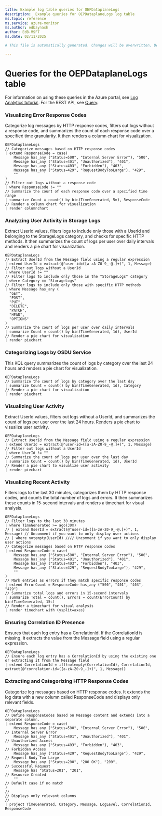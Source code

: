 ```yaml
---
title: Example log table queries for OEPDataplaneLogs
description:  Example queries for OEPDataplaneLogs log table
ms.topic: reference
ms.service: azure-monitor
ms.author: edbaynash
author: EdB-MSFT
ms.date: 02/11/2025

# This file is automatically generated. Changes will be overwritten. Do not change this file directly. 

---
```


# Queries for the OEPDataplaneLogs table

For information on using these queries in the Azure portal, see [Log Analytics tutorial](/azure/azure-monitor/logs/log-analytics-tutorial). For the REST API, see [Query](/rest/api/loganalytics/query).


### Visualizing Error Response Codes  


Categorize log messages by HTTP response codes, filters out logs without a response code, and summarizes the count of each response code over a specified time granularity. It then renders a column chart for visualization.  

```query
OEPDataplaneLogs
// Categorize messages based on HTTP response codes
| extend ResponseCode = case(
    Message has_any ("Status=500", "Internal Server Error"), "500",
    Message has_any ("Status=401", "Unauthorized"), "401",
    Message has_any ("Status=403", "Forbidden"), "403",
    Message has_any ("Status=429", "RequestBodyTooLarge"), "429",
    ""
)
// Filter out logs without a response code
| where ResponseCode != ""
// Summarize the count of each response code over a specified time range
| summarize Count = count() by bin(TimeGenerated, 5m), ResponseCode
// Render a column chart for visualization
| render columnchart
```



### Analyzing User Activity in Storage Logs  


Extract UserId values, filters logs to include only those with a UserId and belonging to the StorageLogs category, and checks for specific HTTP methods. It then summarizes the count of logs per user over daily intervals and renders a pie chart for visualization.  

```query
OEPDataplaneLogs
// Extract UserId from the Message field using a regular expression
| extend UserId = extract(@"user-id=([a-zA-Z0-9_-@.]+)", 1, Message)
// Filter out logs without a UserId
| where UserId != ""
// Filter logs to include only those in the "StorageLogs" category
| where Category == "StorageLogs"
// Filter logs to include only those with specific HTTP methods
| where Message has_any (  
  "GET",
  "POST",
  "PUT",
  "DELETE",
  "PATCH",
  "HEAD",
  "OPTIONS" 
)
// Summarize the count of logs per user over daily intervals
| summarize Count = count() by bin(TimeGenerated, 1d), UserId
// Render a pie chart for visualization
| render piechart
```



### Categorizing Logs by OSDU Service  


This KQL query summarizes the count of logs by category over the last 24 hours and renders a pie chart for visualization.  

```query
OEPDataplaneLogs
// Summarize the count of logs by category over the last day
| summarize Count = count() by bin(TimeGenerated, 1d), Category
// Render a pie chart for visualization
| render piechart
```



### Visualizing User Activity  


Extract UserId values, filters out logs without a UserId, and summarizes the count of logs per user over the last 24 hours. Renders a pie chart to visualize user activity.  

```query
OEPDataplaneLogs
// Extract UserId from the Message field using a regular expression
| extend UserId = extract(@"user-id=([a-zA-Z0-9_-@.]+)", 1, Message)
// Filter out logs without a UserId
| where UserId != ""
// Summarize the count of logs per user over the last day
| summarize Count = count() by bin(TimeGenerated, 1d), UserId
// Render a pie chart to visualize user activity
| render piechart
```



### Visualizing Recent Activity  


Filters logs to the last 30 minutes, categorizes them by HTTP response codes, and counts the total number of logs and errors. It then summarizes these counts in 15-second intervals and renders a timechart for visual analysis.  

```query
OEPDataplaneLogs
// Filter logs to the last 30 minutes
| where TimeGenerated >= ago(30m)
// | extend UserId = extract(@"user-id=([a-zA-Z0-9_-@.]+)", 1, Message) // Uncomment if you want to only display user actions
// | where notempty(UserId) //// Uncomment if you want to only display user actions
// Categorize messages based on HTTP response codes
| extend ResponseCode = case(
    Message has_any ("Status=500", "Internal Server Error"), "500",
    Message has_any ("Status=401", "Unauthorized"), "401",
    Message has_any ("Status=403", "Forbidden"), "403",
    Message has_any ("Status=429", "RequestBodyTooLarge"), "429",
    ""
)
// Mark entries as errors if they match specific response codes
| extend ErrorCount = ResponseCode has_any ("500", "401", "403", "429")
// Summarize total logs and errors in 15-second intervals
| summarize Total = count(), Errors = count(ErrorCount) by bin(TimeGenerated, 15s)
// Render a timechart for visual analysis
| render timechart with (ysplit=axes)
```



### Ensuring Correlation ID Presence  


Ensures that each log entry has a CorrelationId. If the CorrelationId is missing, it extracts the value from the Message field using a regular expression.  

```query
OEPDataplaneLogs
// Ensure each log entry has a CorrelationId by using the existing one or extracting it from the Message field
| extend CorrelationId = iff(notempty(CorrelationId), CorrelationId, extract(@"correlation-id=([a-zA-Z0-9_-]+)", 1, Message))
```



### Extracting and Categorizing HTTP Response Codes  


Categorize log messages based on HTTP response codes. It extends the log data with a new column called ResponseCode and displays only relevant fields.  

```query
OEPDataplaneLogs
// Define ResponseCodes based on Message content and extends into a separate column.
| extend ResponseCode = case(
    Message has_any ("Status=500", "Internal Server Error"), "500",  // Internal Server Error
    Message has_any ("Status=401", "Unauthorized"), "401",           // Unauthorized Access
    Message has_any ("Status=403", "Forbidden"), "403",              // Forbidden Access
    Message has_any ("Status=429", "RequestBodyTooLarge"), "429",    // Request Body Too Large
    Message has_any ("Status=200", "200 OK"), "200",                 // Successful Request
    Message has "Status=201", "201",                                 // Resource Created
    ""                                                               // Default case if no match
)
//
// Displays only relevant columns
//
| project TimeGenerated, Category, Message, LogLevel, CorrelationId, ResponseCode
```

